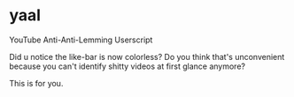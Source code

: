 # yaal
YouTube Anti-Anti-Lemming Userscript

Did u notice the like-bar is now colorless? Do you think that's unconvenient because you can't identify shitty videos at first glance anymore?

This is for you.
